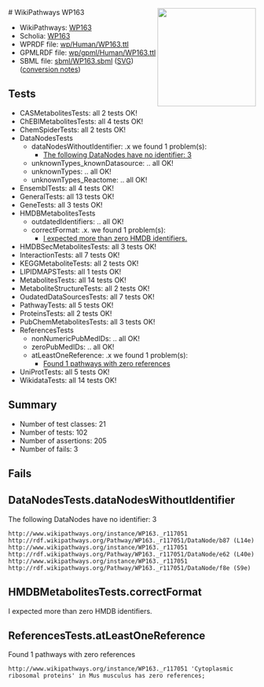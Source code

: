 <img style="float: right; width: 200px" src="../logo.png" />
# WikiPathways WP163

* WikiPathways: [WP163](https://identifiers.org/wikipathways:WP163)
* Scholia: [WP163](https://scholia.toolforge.org/wikipathways/WP163)
* WPRDF file: [wp/Human/WP163.ttl](../wp/Human/WP163.ttl)
* GPMLRDF file: [wp/gpml/Human/WP163.ttl](../wp/gpml/Human/WP163.ttl)
* SBML file: [sbml/WP163.sbml](../sbml/WP163.sbml) ([SVG](../sbml/WP163.svg)) ([conversion notes](../sbml/WP163.txt))

## Tests
* CASMetabolitesTests: all 2 tests OK!
* ChEBIMetabolitesTests: all 4 tests OK!
* ChemSpiderTests: all 2 tests OK!
* DataNodesTests
    * dataNodesWithoutIdentifier: .x we found 1 problem(s):
        * [The following DataNodes have no identifier: 3](#d2d32fa2)
    * unknownTypes_knownDatasource: .. all OK!
    * unknownTypes: .. all OK!
    * unknownTypes_Reactome: .. all OK!
* EnsemblTests: all 4 tests OK!
* GeneralTests: all 13 tests OK!
* GeneTests: all 3 tests OK!
* HMDBMetabolitesTests
    * outdatedIdentifiers: .. all OK!
    * correctFormat: .x. we found 1 problem(s):
        * [I expected more than zero HMDB identifiers.](#ad154c1e)
* HMDBSecMetabolitesTests: all 3 tests OK!
* InteractionTests: all 7 tests OK!
* KEGGMetaboliteTests: all 2 tests OK!
* LIPIDMAPSTests: all 1 tests OK!
* MetabolitesTests: all 14 tests OK!
* MetaboliteStructureTests: all 2 tests OK!
* OudatedDataSourcesTests: all 7 tests OK!
* PathwayTests: all 5 tests OK!
* ProteinsTests: all 2 tests OK!
* PubChemMetabolitesTests: all 3 tests OK!
* ReferencesTests
    * nonNumericPubMedIDs: .. all OK!
    * zeroPubMedIDs: .. all OK!
    * atLeastOneReference: .x we found 1 problem(s):
        * [Found 1 pathways with zero references](#35eb778e)
* UniProtTests: all 5 tests OK!
* WikidataTests: all 14 tests OK!


## Summary

* Number of test classes: 21
* Number of tests: 102
* Number of assertions: 205
* Number of fails: 3

## Fails

<a name="d2d32fa2" />

## DataNodesTests.dataNodesWithoutIdentifier

The following DataNodes have no identifier: 3
```
http://www.wikipathways.org/instance/WP163._r117051 http://rdf.wikipathways.org/Pathway/WP163._r117051/DataNode/b87 (L14e)
http://www.wikipathways.org/instance/WP163._r117051 http://rdf.wikipathways.org/Pathway/WP163._r117051/DataNode/e62 (L40e)
http://www.wikipathways.org/instance/WP163._r117051 http://rdf.wikipathways.org/Pathway/WP163._r117051/DataNode/f8e (S9e)
```

<a name="ad154c1e" />

## HMDBMetabolitesTests.correctFormat

I expected more than zero HMDB identifiers.
<a name="35eb778e" />

## ReferencesTests.atLeastOneReference

Found 1 pathways with zero references
```
http://www.wikipathways.org/instance/WP163._r117051 'Cytoplasmic ribosomal proteins' in Mus musculus has zero references; 
```

